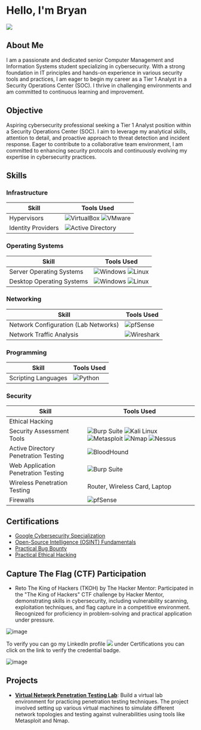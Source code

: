# Hello, I'm Bryan
<a href="https://www.linkedin.com/in/bryan-vega-714246261/"><img src="https://img.shields.io/badge/-LinkedIn-0072b1?&style=for-the-badge&logo=linkedin&logoColor=white" /></a>

## About Me
I am a passionate and dedicated senior Computer Management and Information Systems student specializing in cybersecurity. With a strong foundation in IT principles and hands-on experience in various security tools and practices, I am eager to begin my career as a Tier 1 Analyst in a Security Operations Center (SOC). I thrive in challenging environments and am committed to continuous learning and improvement.


## Objective
Aspiring cybersecurity professional seeking a Tier 1 Analyst position within a Security Operations Center (SOC). I aim to leverage my analytical skills, attention to detail, and proactive approach to threat detection and incident response. Eager to contribute to a collaborative team environment, I am committed to enhancing security protocols and continuously evolving my expertise in cybersecurity practices.


## Skills

### Infrastructure
| **Skill**                                     | **Tools Used**                            |
|-----------------------------------------------|-------------------------------------------|
| Hypervisors                                   | ![VirtualBox](https://img.shields.io/badge/VirtualBox-4c4d51?style=flat&logo=virtualbox&logoColor=white) ![VMware](https://img.shields.io/badge/VMware-61b0e4?style=flat&logo=vmware&logoColor=white) |
| Identity Providers | ![Active Directory](https://img.shields.io/badge/Active_Directory-0078D6?style=flat&logo=microsoft&logoColor=white) |

### Operating Systems
| **Skill**                                     | **Tools Used**                            |
|-----------------------------------------------|-------------------------------------------|
| Server Operating Systems                      | ![Windows](https://img.shields.io/badge/Windows-0078D6?style=flat&logo=windows&logoColor=white) ![Linux](https://img.shields.io/badge/Linux-FCC624?style=flat&logo=linux&logoColor=black) |
| Desktop Operating Systems                     | ![Windows](https://img.shields.io/badge/Windows-0078D6?style=flat&logo=windows&logoColor=white) ![Linux](https://img.shields.io/badge/Linux-FCC624?style=flat&logo=linux&logoColor=black) |

### Networking
| **Skill**                                     | **Tools Used**                            |
|-----------------------------------------------|-------------------------------------------|
| Network Configuration (Lab Networks)          | ![pfSense](https://img.shields.io/badge/pfSense-7D9B6D?style=flat&logo=pfsense&logoColor=white) |
| Network Traffic Analysis                      | ![Wireshark](https://img.shields.io/badge/Wireshark-3C4D9B?style=flat&logo=wireshark&logoColor=white) |

### Programming
| **Skill**                                     | **Tools Used**                            |
|-----------------------------------------------|-------------------------------------------|
| Scripting Languages                           | ![Python](https://img.shields.io/badge/Python-3776AB?style=flat&logo=python&logoColor=white) |


### Security
| **Skill**                                     | **Tools Used**                            |
|-----------------------------------------------|-------------------------------------------|
| Ethical Hacking                               | |
| Security Assessment Tools                     | ![Burp Suite](https://img.shields.io/badge/Burp_Suite-FF6600?style=flat&logo=burp-suite&logoColor=white) ![Kali Linux](https://img.shields.io/badge/Kali-557C94?style=flat&logo=kali-linux&logoColor=white) ![Metasploit](https://img.shields.io/badge/Metasploit-000000?style=flat&logo=metasploit&logoColor=white) ![Nmap](https://img.shields.io/badge/Nmap-00BFFF?style=flat&logo=nmap&logoColor=white) ![Nessus](https://img.shields.io/badge/Nessus-6D4F7D?style=flat&logo=tenable&logoColor=white) |
| Active Directory Penetration Testing          |![BloodHound](https://img.shields.io/badge/BloodHound-FF0000?style=flat&logo=gitkraken&logoColor=white)| 
| Web Application Penetration Testing           | ![Burp Suite](https://img.shields.io/badge/Burp_Suite-FF6600?style=flat&logo=burp-suite&logoColor=white) | 
| Wireless Penetration Testing                  | Router, Wireless Card, Laptop | 
| Firewalls                                     | ![pfSense](https://img.shields.io/badge/pfSense-7D9B6D?style=flat&logo=pfsense&logoColor=white) |

## Certifications
- <a href="https://github.com/A9u3ybaCyb3r/Certifications/blob/main/README.md">Google Cybersecurity Specialization</a>
- <a href="https://github.com/A9u3ybaCyb3r/Certifications/blob/main/README.md">Open-Source Intelligence (OSINT) Fundamentals</a>
- <a href="https://github.com/A9u3ybaCyb3r/Certifications/blob/main/README.md">Practical Bug Bounty</a>
- <a href="https://github.com/A9u3ybaCyb3r/Certifications/blob/main/README.md">Practical Ethical Hacking</a>

## Capture The Flag (CTF) Participation

- Reto The King of Hackers (TKOH) by The Hacker Mentor:
Participated in the "The King of Hackers" CTF challenge by Hacker Mentor, demonstrating skills in cybersecurity, including vulnerability scanning, exploitation techniques, and flag capture in a competitive environment. Recognized for proficiency in problem-solving and practical application under pressure.

![image](https://github.com/user-attachments/assets/344bd711-4b12-4aef-a1f2-12066f7eb57e)

To verify you can go my LinkedIn profile <a href="https://www.linkedin.com/in/bryan-vega-714246261/"><img src="https://img.shields.io/badge/-LinkedIn-0072b1?&style=for-the-badge&logo=linkedin&logoColor=white" /></a> under Certifications you can click on the link to verify the credential badge.

![image](https://github.com/user-attachments/assets/0e7133ab-aa4a-44cb-aa15-f168c4f8090c)



## Projects

- **[Virtual Network Penetration Testing Lab](https://github.com/A9u3ybaCyb3r/Virtual-Network-Penetration-Testing-Lab)**: 
  Build a virtual lab environment for practicing penetration testing techniques. The project involved setting up various virtual machines to simulate different network topologies and testing against vulnerabilities using tools like Metasploit and Nmap. 




